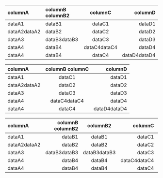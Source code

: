 ﻿
| columnA      | columnB columnB2 |   columnC    |      columnD |
| :----------- | :--------------- | :----------: | -----------: |
| dataA1       | dataB1           |    dataC1    |       dataD1 |
| dataA2dataA2 | dataB2           |    dataC2    |       dataD2 |
| dataA3       | dataB3dataB3     |    dataC3    |       dataD3 |
| dataA4       | dataB4           | dataC4dataC4 |       dataD4 |
| dataA4       | dataB4           |    dataC4    | dataD4dataD4 |

| columnA      | columnB columnC |      columnD |
| :----------- | :-------------: | -----------: |
| dataA1       |     dataC1      |       dataD1 |
| dataA2dataA2 |     dataC2      |       dataD2 |
| dataA3       |     dataC3      |       dataD3 |
| dataA4       |  dataC4dataC4   |       dataD4 |
| dataA4       |     dataC4      | dataD4dataD4 |

| columnA      | columnB columnB2 |   columnB2   |      columnC | columnD      |
| :----------- | ---------------: | :----------: | -----------: | :----------- |
| dataA1       |           dataB1 |    dataB1    |       dataC1 | dataD1       |
| dataA2dataA2 |           dataB2 |    dataB2    |       dataC2 | dataD2       |
| dataA3       |     dataB3dataB3 | dataB3dataB3 |       dataC3 | dataD3       |
| dataA4       |           dataB4 |    dataB4    | dataC4dataC4 | dataD4       |
| dataA4       |           dataB4 |    dataB4    |       dataC4 | dataD4dataD4 |
